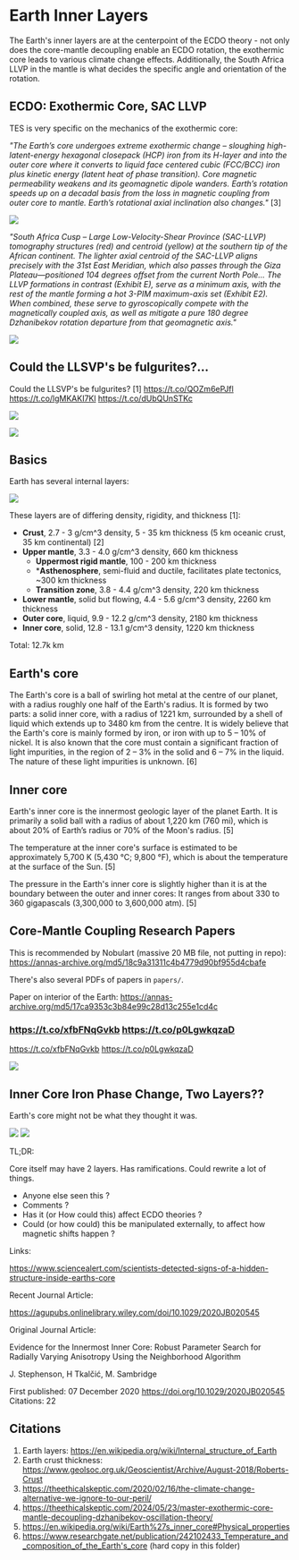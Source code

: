 # Earth Inner Layers

The Earth's inner layers are at the centerpoint of the ECDO theory - not only does the core-mantle decoupling enable an ECDO rotation, the exothermic core leads to various climate change effects. Additionally, the South Africa LLVP in the mantle is what decides the specific angle and orientation of the rotation.

## ECDO: Exothermic Core, SAC LLVP

TES is very specific on the mechanics of the exothermic core:

*"The Earth’s core undergoes extreme exothermic change – sloughing high-latent-energy hexagonal closepack (HCP) iron from its H-layer and into the outer core where it converts to liquid face centered cubic (FCC/BCC) iron plus kinetic energy (latent heat of phase transition). Core magnetic permeability weakens and its geomagnetic dipole wanders. Earth’s rotation speeds up on a decadal basis from the loss in magnetic coupling from outer core to mantle. Earth’s rotational axial inclination also changes."* [3]

![](img/tes.webp)

*"South Africa Cusp – Large Low-Velocity-Shear Province (SAC-LLVP) tomography structures (red) and centroid (yellow) at the southern tip of the African continent. The lighter axial centroid of the SAC-LLVP aligns precisely with the 31st East Meridian, which also passes through the Giza Plateau—positioned 104 degrees offset from the current North Pole... The LLVP formations in contrast (Exhibit E), serve as a minimum axis, with the rest of the mantle forming a hot 3-PIM maximum-axis set (Exhibit E2). When combined, these serve to gyroscopically compete with the magnetically coupled axis, as well as mitigate a pure 180 degree Dzhanibekov rotation departure from that geomagnetic axis."*

![](../dzhanibekov/img/llvp.webp)

## Could the LLSVP's be fulgurites?...

Could the LLSVP's be fulgurites? [1] https://t.co/QOZm6ePJfl https://t.co/lgMKAKI7Kl https://t.co/dUbQUnSTKc

![](img/1812152531021123651-GSYLl8MWMAAsLIW.jpg)

![](img/1812152531021123651-GSYLqNdWsAAOBRp.jpg)

## Basics

Earth has several internal layers:

![](img/earth-internals.png)

These layers are of differing density, rigidity, and thickness [1]:
- **Crust**, 2.7 - 3 g/cm^3 density, 5 - 35 km thickness (5 km oceanic crust, 35 km continental) [2]
- **Upper mantle**, 3.3 - 4.0 g/cm^3 density, 660 km thickness
	- **Uppermost rigid mantle**, 100 - 200 km thickness
	- ***Asthenosphere**, semi-fluid and ductile, facilitates plate tectonics, ~300 km thickness
	- **Transition zone**, 3.8 - 4.4 g/cm^3 density, 220 km thickness
- **Lower mantle**, solid but flowing, 4.4 - 5.6 g/cm^3 density, 2260 km thickness
- **Outer core**, liquid, 9.9 - 12.2 g/cm^3 density, 2180 km thickness
- **Inner core**, solid, 12.8 - 13.1 g/cm^3 density, 1220 km thickness

Total: 12.7k km

## Earth's core

The Earth's core is a ball of swirling hot metal at the centre of our planet, with a radius roughly one half of the Earth's radius. It is formed by two parts: a solid inner core, with a radius of 1221 km, surrounded by a shell of liquid which extends up to 3480 km from the centre. It is widely believe that the Earth's core is mainly formed by iron, or iron with up to 5 – 10% of nickel. It is also known that the core must contain a significant fraction of light impurities, in the region of 2 – 3% in the solid and 6 – 7% in the liquid. The nature of these light impurities is unknown. [6]

## Inner core

Earth's inner core is the innermost geologic layer of the planet Earth. It is primarily a solid ball with a radius of about 1,220 km (760 mi), which is about 20% of Earth’s radius or 70% of the Moon's radius. [5]

The temperature at the inner core's surface is estimated to be approximately 5,700 K (5,430 °C; 9,800 °F), which is about the temperature at the surface of the Sun. [5]

The pressure in the Earth's inner core is slightly higher than it is at the boundary between the outer and inner cores: It ranges from about 330 to 360 gigapascals (3,300,000 to 3,600,000 atm). [5]

## Core-Mantle Coupling Research Papers

This is recommended by Nobulart (massive 20 MB file, not putting in repo): https://annas-archive.org/md5/18c9a31311c4b4779d90bf955d4cbafe

There's also several PDFs of papers in `papers/`.

Paper on interior of the Earth: https://annas-archive.org/md5/17ca9353c3b84e99c28d13c255e1cd4c

### https://t.co/xfbFNqGvkb https://t.co/p0LgwkqzaD

https://t.co/xfbFNqGvkb https://t.co/p0LgwkqzaD

![](img/1625560111635697681-Fo8mOQKXEBEMzLr.png)

## Inner Core Iron Phase Change, Two Layers??

Earth's core might not be what they thought it was. 

![](img/core-phase-change.jpg)
![](img/core2layers.jpg)

TL;DR:

Core itself may have 2 layers.
Has ramifications.
Could rewrite a lot of things.

- Anyone else seen this ? 
- Comments ?
- Has it (or How could this) affect ECDO theories ?
- Could (or how could) this be manipulated externally, to affect how magnetic shifts happen ?

Links:

https://www.sciencealert.com/scientists-detected-signs-of-a-hidden-structure-inside-earths-core

Recent Journal Article:

https://agupubs.onlinelibrary.wiley.com/doi/10.1029/2020JB020545

Original Journal Article:

Evidence for the Innermost Inner Core: Robust Parameter Search for Radially Varying Anisotropy Using the Neighborhood Algorithm

J. Stephenson, H Tkalčić, M. Sambridge

First published:
07 December 2020
https://doi.org/10.1029/2020JB020545
Citations: 22

## Citations

1. Earth layers: https://en.wikipedia.org/wiki/Internal_structure_of_Earth
2. Earth crust thickness: https://www.geolsoc.org.uk/Geoscientist/Archive/August-2018/Roberts-Crust
3. https://theethicalskeptic.com/2020/02/16/the-climate-change-alternative-we-ignore-to-our-peril/
4. https://theethicalskeptic.com/2024/05/23/master-exothermic-core-mantle-decoupling-dzhanibekov-oscillation-theory/
5. https://en.wikipedia.org/wiki/Earth%27s_inner_core#Physical_properties
6. https://www.researchgate.net/publication/242102433_Temperature_and_composition_of_the_Earth's_core (hard copy in this folder)